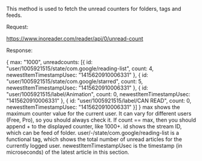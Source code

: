 This method is used to fetch the unread counters for folders, tags and feeds.

Request:

https://www.inoreader.com/reader/api/0/unread-count

Response:

{
  max: "1000",
  unreadcounts: [{
    id: "user/1005921515/state/com.google/reading-list",
    count: 4,
    newestItemTimestampUsec: "1415620910006331"
  }, {
    id: "user/1005921515/state/com.google/starred",
    count: 5,
    newestItemTimestampUsec: "1415620910006331"
  }, {
    id: "user/1005921515/label/Animation",
    count: 0,
    newestItemTimestampUsec: "1415620910006331"
  }, {
    id: "user/1005921515/label/CAN READ",
    count: 0,
    newestItemTimestampUsec: "1415620910006331"
  }]
}
max shows the maximum counter value for the current user. It can vary for different users (Free, Pro), so you should always check it. If count == max, then you should append + to the displayed counter, like 1000+.
id shows the stream ID, which can be feed of folder. user/-/state/com.google/reading-list is a functional tag, which shows the total number of unread articles for the currently logged user.
newestItemTimestampUsec is the timestamp (in microseconds) of the latest article in this section.